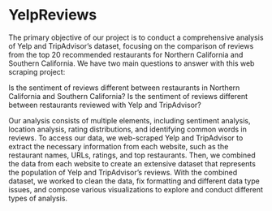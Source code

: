 # YelpReviews

The primary objective of our project is to conduct a comprehensive analysis of Yelp and TripAdvisor’s dataset, focusing on the comparison of reviews from the top 20 recommended restaurants for Northern California and Southern California. We have two main questions to answer with this web scraping project:

Is the sentiment of reviews different between restaurants in Northern California and Southern California?
Is the sentiment of reviews different between restaurants reviewed with Yelp and TripAdvisor?

Our analysis consists of multiple elements, including sentiment analysis, location analysis, rating distributions, and identifying common words in reviews. To access our data, we web-scraped Yelp and TripAdvisor to extract the necessary information from each website, such as the restaurant names, URLs, ratings, and top restaurants. Then, we combined the data from each website to create an extensive dataset that represents the population of Yelp and TripAdvisor’s reviews. With the combined dataset, we worked to clean the data, fix formatting and different data type issues, and compose various visualizations to explore and conduct different types of analysis.
